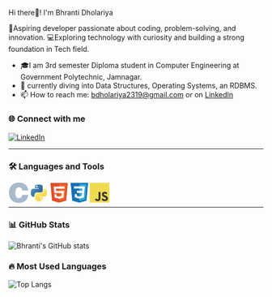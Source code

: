 Hi there👋! I'm Bhranti Dholariya

🚀Aspiring developer passionate about coding, problem-solving, and innovation. 💻Exploring technology with curiosity and building a strong foundation in Tech field.

- 🎓I am 3rd semester Diploma student in Computer Engineering at Government Polytechnic, Jamnagar.
- 🌱 currently diving into Data Structures, Operating Systems, an RDBMS.
- 📫 How to reach me: bdholariya2319@gmail.com or on [LinkedIn](https://www.linkedin.com/in/bhranti-dholariya-427232383/)  

### 🌐 Connect with me  
[<img align="center" alt="LinkedIn" width="40px" src="https://cdn.jsdelivr.net/gh/devicons/devicon/icons/linkedin/linkedin-original.svg"/>](https://www.linkedin.com/in/bhranti-dholariya-427232383/)  

---

### 🛠 Languages and Tools  
<img align="left" alt="C" width="40px" src="https://raw.githubusercontent.com/devicons/devicon/master/icons/c/c-original.svg"/>
<img align="left" alt="Python" width="40px" src="https://raw.githubusercontent.com/devicons/devicon/master/icons/python/python-original.svg"/>
<img align="left" alt="HTML5" width="40px" src="https://raw.githubusercontent.com/devicons/devicon/master/icons/html5/html5-original.svg"/>
<img align="left" alt="CSS3" width="40px" src="https://raw.githubusercontent.com/devicons/devicon/master/icons/css3/css3-original.svg"/>
<img align="left" alt="JavaScript" width="40px" src="https://raw.githubusercontent.com/devicons/devicon/master/icons/javascript/javascript-original.svg"/>
<br/>
<br/>

---

### 📊 GitHub Stats  
![Bhranti's GitHub stats](https://github-readme-stats.vercel.app/api?username=BhrantiDholariya&show_icons=true&theme=radical)  

### 🔥 Most Used Languages  
![Top Langs](https://github-readme-stats.vercel.app/api/top-langs/?username=BhrantiDholariya&layout=compact&theme=radical)
